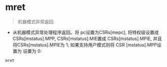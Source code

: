 # mret

> 机器模式异常返回.

- 从机器模式异常处理程序返回。将 pc设置为CSRs[mepc], 将特权级设置成 CSRs[mstatus].MPP, CSRs[mstatus].MIE置成 CSRs[mstatus].MPIE, 并且将CSRs[mstatus].MPIE为 1; 如果支持用户模式则将 CSR [mstatus].MPP设置为 设置为 0:

`mret`

